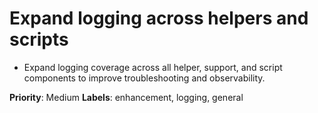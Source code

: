 # Expand logging across helpers and scripts

- Expand logging coverage across all helper, support, and script components to improve troubleshooting and observability.

**Priority**: Medium
**Labels**: enhancement, logging, general
